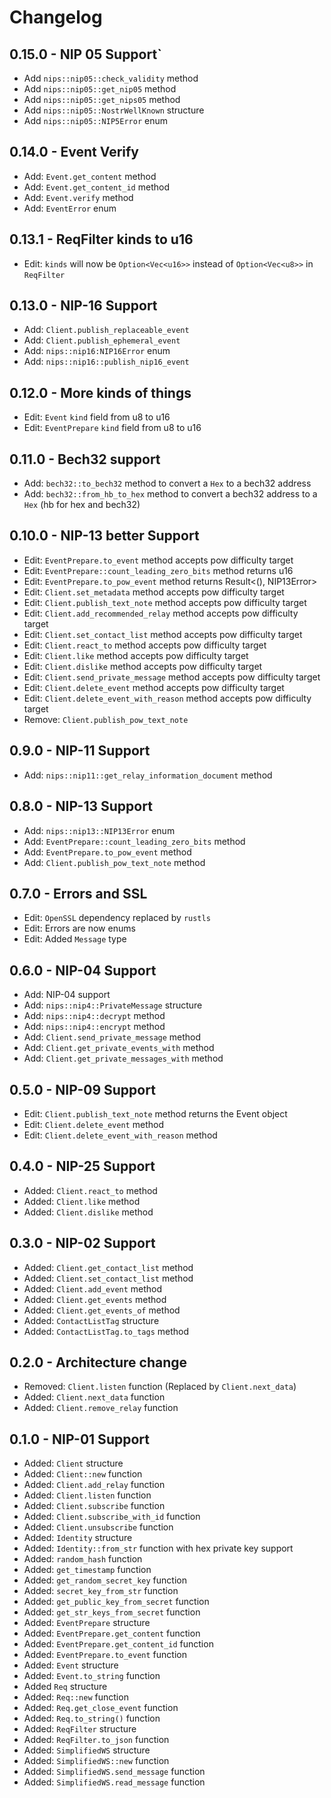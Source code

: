 # Changelog

## 0.15.0 - NIP 05 Support`

- Add `nips::nip05::check_validity` method
- Add `nips::nip05::get_nip05` method
- Add `nips::nip05::get_nips05` method
- Add `nips::nip05::NostrWellKnown` structure
- Add `nips::nip05::NIP5Error` enum

## 0.14.0 - Event Verify

- Add: `Event.get_content` method
- Add: `Event.get_content_id` method
- Add: `Event.verify` method
- Add: `EventError` enum

## 0.13.1 - ReqFilter kinds to u16

- Edit: `kinds` will now be `Option<Vec<u16>>` instead of `Option<Vec<u8>>` in `ReqFilter`

## 0.13.0 - NIP-16 Support

- Add: `Client.publish_replaceable_event`
- Add: `Client.publish_ephemeral_event`
- Add: `nips::nip16:NIP16Error` enum
- Add: `nips::nip16::publish_nip16_event`

## 0.12.0 - More kinds of things

- Edit: `Event` `kind` field from u8 to u16
- Edit: `EventPrepare` `kind` field from u8 to u16

## 0.11.0 - Bech32 support

- Add: `bech32::to_bech32` method to convert a `Hex` to a bech32 address
- Add: `bech32::from_hb_to_hex` method to convert a bech32 address to a `Hex` (hb for hex and bech32)

## 0.10.0 - NIP-13 better Support

- Edit: `EventPrepare.to_event` method accepts pow difficulty target
- Edit: `EventPrepare::count_leading_zero_bits` method returns u16
- Edit: `EventPrepare.to_pow_event` method returns Result<(), NIP13Error>
- Edit: `Client.set_metadata` method accepts pow difficulty target
- Edit: `Client.publish_text_note` method accepts pow difficulty target
- Edit: `Client.add_recommended_relay` method accepts pow difficulty target
- Edit: `Client.set_contact_list` method accepts pow difficulty target
- Edit: `Client.react_to` method accepts pow difficulty target
- Edit: `Client.like` method accepts pow difficulty target
- Edit: `Client.dislike` method accepts pow difficulty target
- Edit: `Client.send_private_message` method accepts pow difficulty target
- Edit: `Client.delete_event` method accepts pow difficulty target
- Edit: `Client.delete_event_with_reason` method accepts pow difficulty target
- Remove: `Client.publish_pow_text_note`

## 0.9.0 - NIP-11 Support

- Add: `nips::nip11::get_relay_information_document` method

## 0.8.0 - NIP-13 Support

- Add: `nips::nip13::NIP13Error` enum
- Add: `EventPrepare::count_leading_zero_bits` method
- Add: `EventPrepare.to_pow_event` method
- Add: `Client.publish_pow_text_note` method

## 0.7.0 - Errors and SSL

- Edit: `OpenSSL` dependency replaced by `rustls`
- Edit: Errors are now enums
- Edit: Added `Message` type

## 0.6.0 - NIP-04 Support

- Add: NIP-04 support
- Add: `nips::nip4::PrivateMessage` structure
- Add: `nips::nip4::decrypt` method
- Add: `nips::nip4::encrypt` method
- Add: `Client.send_private_message` method
- Add: `Client.get_private_events_with` method
- Add: `Client.get_private_messages_with` method

## 0.5.0 - NIP-09 Support

- Edit: `Client.publish_text_note` method returns the Event object
- Edit: `Client.delete_event` method
- Edit: `Client.delete_event_with_reason` method

## 0.4.0 - NIP-25 Support

- Added: `Client.react_to` method
- Added: `Client.like` method
- Added: `Client.dislike` method

## 0.3.0 - NIP-02 Support

- Added: `Client.get_contact_list` method
- Added: `Client.set_contact_list` method
- Added: `Client.add_event` method
- Added: `Client.get_events` method
- Added: `Client.get_events_of` method
- Added: `ContactListTag` structure
- Added: `ContactListTag.to_tags` method

## 0.2.0 - Architecture change

- Removed: `Client.listen` function (Replaced by `Client.next_data`)
- Added: `Client.next_data` function
- Added: `Client.remove_relay` function

## 0.1.0 - NIP-01 Support

- Added: `Client` structure
- Added: `Client::new` function
- Added: `Client.add_relay` function
- Added: `Client.listen` function
- Added: `Client.subscribe` function
- Added: `Client.subscribe_with_id` function
- Added: `Client.unsubscribe` function
- Added: `Identity` structure
- Added: `Identity::from_str` function with hex private key support
- Added: `random_hash` function
- Added: `get_timestamp` function
- Added: `get_random_secret_key` function
- Added: `secret_key_from_str` function
- Added: `get_public_key_from_secret` function
- Added: `get_str_keys_from_secret` function
- Added: `EventPrepare` structure
- Added: `EventPrepare.get_content` function
- Added: `EventPrepare.get_content_id` function
- Added: `EventPrepare.to_event` function
- Added: `Event` structure
- Added: `Event.to_string` function
- Added `Req` structure
- Added: `Req::new` function
- Added: `Req.get_close_event` function
- Added: `Req.to_string()` function
- Added: `ReqFilter` structure
- Added: `ReqFilter.to_json` function
- Added: `SimplifiedWS` structure
- Added: `SimplifiedWS::new` function
- Added: `SimplifiedWS.send_message` function
- Added: `SimplifiedWS.read_message` function
